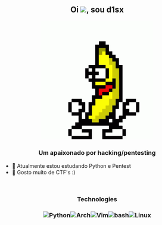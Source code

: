
<h2 align="center">
  Oi <img src="https://media.giphy.com/media/hvRJCLFzcasrR4ia7z/giphy.gif" width="35">, sou d1sx
</h2>    
  
<p align="center"> <img src="guanana.gif" width="300"/> </p>
<h3 align="center">Um apaixonado por hacking/pentesting</h3>
   
  - 🌱 Atualmente estou estudando Python e Pentest
  - 🌱 Gosto muito de CTF's :)
<br> 
<h3 align="center">
   Technologies
</h3> 
<h3 align="center">
<img alt="Python" src="https://img.shields.io/badge/-Python-45b8d8?style=for-the-badge&logo=python&logoColor=white" /><img alt="Arch" src="https://img.shields.io/badge/Arch%20Linux-1793D1?logo=arch-linux&logoColor=fff&style=for-the-badge" /><img alt="Vim" src="https://img.shields.io/badge/-Vim-228B22?style=for-the-badge&logo=vim&logoColor=white" /><img alt="bash" src="https://img.shields.io/badge/-Bash-000000?style=for-the-badge&logo=gnu-bash&logoColor=white" /><img alt="Linux" src="https://img.shields.io/badge/-Linux-000000?style=for-the-badge&logo=linux&logoColor=white" />  
</h3>

